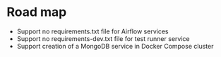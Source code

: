 # Road map

- Support no requirements.txt file for Airflow services
- Support no requirements-dev.txt file for test runner service
- Support creation of a MongoDB service in Docker Compose cluster

